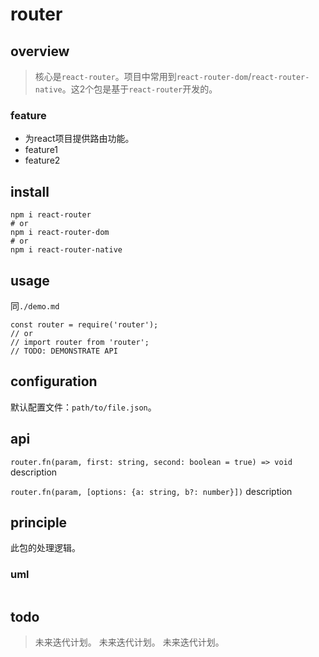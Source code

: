 # router

## overview

> 核心是`react-router`。项目中常用到`react-router-dom`/`react-router-native`。这2个包是基于`react-router`开发的。  

### feature

- 为react项目提供路由功能。  
- feature1
- feature2

## install

```shell
npm i react-router
# or
npm i react-router-dom
# or
npm i react-router-native
```

## usage

同`./demo.md`

```
const router = require('router');
// or
// import router from 'router';
// TODO: DEMONSTRATE API
```

## configuration

默认配置文件：`path/to/file.json`。

## api

`router.fn(param, first: string, second: boolean = true) => void`
description

`router.fn(param, [options: {a: string, b?: number}])`
description

## principle

此包的处理逻辑。

### uml

```

```

## todo

> 未来迭代计划。
> 未来迭代计划。
> 未来迭代计划。